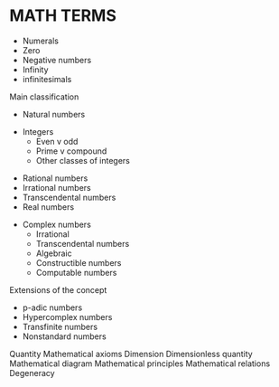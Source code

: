 # MATH TERMS





- Numerals
- Zero
- Negative numbers
- Infinity
- infinitesimals

Main classification
- Natural numbers
* Integers
  - Even v odd
  - Prime v compound
  - Other classes of integers
- Rational numbers
- Irrational numbers
- Transcendental numbers
- Real numbers
* Complex numbers
  - Irrational
  - Transcendental numbers
  - Algebraic
  - Constructible numbers
  - Computable numbers

Extensions of the concept
- p-adic numbers
- Hypercomplex numbers
- Transfinite numbers
- Nonstandard numbers



Quantity
Mathematical axioms
Dimension
Dimensionless quantity
Mathematical diagram
Mathematical principles
Mathematical relations
Degeneracy
